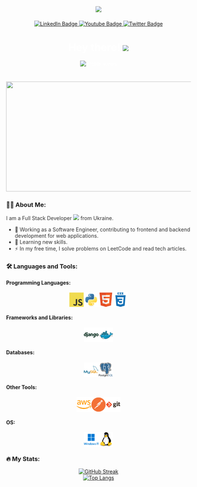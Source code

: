 <!-- Основной контейнер с анимированным фоном -->
<div id="header" align="center" style="background: url('https://media.giphy.com/media/3o6nV9qqBw95oj4daY/giphy.gif') center / cover; padding: 20px; border-radius: 10px; color: #fff;">

  <!-- Анимация приветствия -->
  <img src="https://media.giphy.com/media/M9gbBd9nbDrOTu1Mqx/giphy.gif" width="100"/>
  
  <!-- Блок социальных ссылок -->
  <div id="badges" style="margin: 20px;">
    <a href="your-linkedin-URL" target="_blank">
      <img src="https://img.shields.io/badge/LinkedIn-blue?style=for-the-badge&logo=linkedin&logoColor=white" alt="LinkedIn Badge"/>
    </a>
    <a href="your-youtube-URL" target="_blank">
      <img src="https://img.shields.io/badge/YouTube-red?style=for-the-badge&logo=youtube&logoColor=white" alt="Youtube Badge"/>
    </a>
    <a href="your-twitter-URL" target="_blank">
      <img src="https://img.shields.io/badge/Twitter-blue?style=for-the-badge&logo=twitter&logoColor=white" alt="Twitter Badge"/>
    </a>
  </div>

  <!-- Приветственное сообщение -->
  <h1>
    Hey there!
    <img src="https://media.giphy.com/media/hvRJCLFzcasrR4ia7z/giphy.gif" width="30px"/>
  </h1>
  
  <!-- Счетчик просмотров профиля -->
  <img src="https://komarev.com/ghpvc/?username=Shrek-Coder&style=flat-square&color=blue" alt="Profile views"/>
</div>

<!-- Блок с изображением -->
<div align="center" style="margin-top: 20px;">
  <img src="https://media.giphy.com/media/dWesBcTLavkZuG35MI/giphy.gif" width="600" height="300"/>
</div>

### 👨‍💻 About Me:
<div style="text-align: left; max-width: 800px; margin: 0 auto; color: #333;">
  <p>I am a Full Stack Developer <img src="https://media.giphy.com/media/WUlplcMpOCEmTGBtBW/giphy.gif" width="30"> from Ukraine.</p>
  <ul>
    <li>🔭 Working as a Software Engineer, contributing to frontend and backend development for web applications.</li>
    <li>🌱 Learning new skills.</li>
    <li>⚡ In my free time, I solve problems on LeetCode and read tech articles.</li>
  </ul>
</div>

### 🛠️ Languages and Tools:
#### Programming Languages:
<div style="display: flex; justify-content: center; flex-wrap: wrap;">
  <img src="https://github.com/devicons/devicon/blob/master/icons/javascript/javascript-original.svg" title="JavaScript" alt="JavaScript" width="40" height="40"/>
  <img src="https://github.com/devicons/devicon/blob/master/icons/python/python-original.svg" title="Python" alt="Python" width="40" height="40"/>
  <img src="https://github.com/devicons/devicon/blob/master/icons/html5/html5-original.svg" title="HTML5" alt="HTML" width="40" height="40"/>
  <img src="https://github.com/devicons/devicon/blob/master/icons/css3/css3-plain-wordmark.svg" title="CSS3" alt="CSS" width="40" height="40"/>
</div>

#### Frameworks and Libraries:
<div style="display: flex; justify-content: center; flex-wrap: wrap;">
  <img src="https://github.com/devicons/devicon/blob/master/icons/django/django-plain-wordmark.svg" title="Django" alt="Django" width="40" height="40"/>
  <img src="https://github.com/devicons/devicon/blob/master/icons/docker/docker-original.svg" title="Docker" alt="Docker" width="40" height="40"/>
</div>

#### Databases:
<div style="display: flex; justify-content: center; flex-wrap: wrap;">
  <img src="https://github.com/devicons/devicon/blob/master/icons/mysql/mysql-original-wordmark.svg" title="MySQL" alt="MySQL" width="40" height="40"/>
  <img src="https://github.com/devicons/devicon/blob/master/icons/postgresql/postgresql-original-wordmark.svg" title="PostgreSQL" alt="PostgreSQL" width="40" height="40"/>
</div>

#### Other Tools:
<div style="display: flex; justify-content: center; flex-wrap: wrap;">
  <img src="https://github.com/devicons/devicon/blob/master/icons/amazonwebservices/amazonwebservices-plain-wordmark.svg" title="AWS" alt="AWS" width="40" height="40"/>
  <img src="https://github.com/devicons/devicon/blob/master/icons/postman/postman-original.svg" title="Postman" alt="Postman" width="40" height="40"/>
  <img src="https://github.com/devicons/devicon/blob/master/icons/git/git-original-wordmark.svg" title="Git" alt="Git" width="40" height="40"/>
</div>

#### OS:
<div style="display: flex; justify-content: center; flex-wrap: wrap;">
  <img src="https://github.com/devicons/devicon/blob/master/icons/windows11/windows11-original-wordmark.svg" title="Windows" alt="Windows" width="40" height="40"/>
  <img src="https://github.com/devicons/devicon/blob/master/icons/linux/linux-original.svg" title="Linux" alt="Linux" width="40" height="40"/>
</div>

### 🔥 My Stats:
<div align="center">
  <a href="https://git.io/streak-stats">
    <img src="https://github-readme-streak-stats.herokuapp.com?user=Shrek-Coder&theme=dark&hide_border=true&border_radius=5" alt="GitHub Streak"/>
  </a>
  <br/>
  <a href="https://github.com/anuraghazra/github-readme-stats">
    <img src="https://github-readme-stats.vercel.app/api/top-langs/?username=Shrek-Coder&layout=compact&theme=dark" alt="Top Langs"/>
  </a>
</div>
